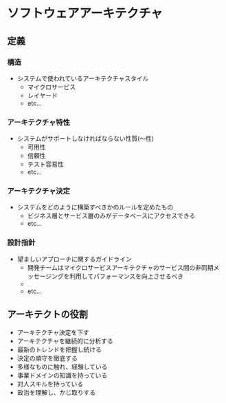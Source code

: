 # ソフトウェアアーキテクチャ

## 定義

### 構造

- システムで使われているアーキテクチャスタイル
  - マイクロサービス
  - レイヤード
  - etc...

### アーキテクチャ特性

- システムがサポートしなければならない性質(～性)
  - 可用性
  - 信頼性
  - テスト容易性
  - etc...

### アーキテクチャ決定

- システムをどのように構築すべきかのルールを定めたもの
  - ビジネス層とサービス層のみがデータベースにアクセスできる
  - etc...

### 設計指針

- 望ましいアプローチに関するガイドライン
  - 開発チームはマイクロサービスアーキテクチャのサービス間の非同期メッセージングを利用してパフォーマンスを向上させるべき
  - 
  - etc...

## アーキテクトの役割

- アーキテクチャ決定を下す
- アーキテクチャを継続的に分析する
- 最新のトレンドを把握し続ける
- 決定の順守を徹底する
- 多様なものに触れ、経験している
- 事業ドメインの知識を持っている
- 対人スキルを持っている
- 政治を理解し、かじ取りする
